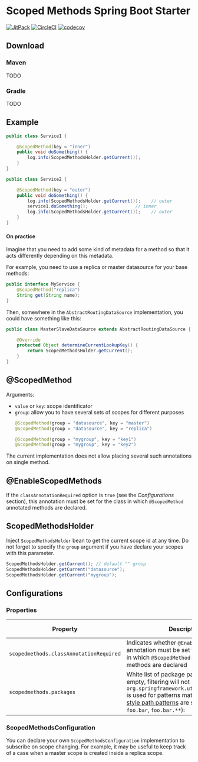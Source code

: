 # Scoped Methods Spring Boot Starter

[![JitPack](https://jitpack.io/v/kshashov/scoped-methods.svg)](https://jitpack.io/#kshashov/scoped-methods)
[![CircleCI](https://circleci.com/gh/kshashov/scoped-methods.svg?style=svg)](https://circleci.com/gh/kshashov/scoped-methods)
[![codecov](https://codecov.io/gh/kshashov/scoped-methods/branch/main/graph/badge.svg?token=QMR9GEVMSN)](https://codecov.io/gh/kshashov/scoped-methods)
## Download
### Maven
TODO
### Gradle
TODO
## Example

```java
public class Service1 {

    @ScopedMethod(key = "inner")
    public void doSomething() {
        log.info(ScopedMethodsHolder.getCurrent());
    }
}

public class Service2 {

    @ScopedMethod(key = "outer")
    public void doSomething() {
        log.info(ScopedMethodsHolder.getCurrent());    // outer
        service1.doSomething();                  // inner
        log.info(ScopedMethodsHolder.getCurrent());    // outer
    }
}
```
#### On practice
Imagine that you need to add some kind of metadata for a method so that it acts differently depending on this metadata.
 
For example, you need to use a replica or master datasource for your base methods:
```java
public interface MyService {
    @ScopedMethod("replica")
    String get(String name);
}
```
Then, somewhere in the `AbstractRoutingDataSource` implementation, you could have something like this:
```java
public class MasterSlaveDataSource extends AbstractRoutingDataSource {

    @Override
    protected Object determineCurrentLookupKey() {
        return ScopedMethodsHolder.getCurrent();
    }
}
```

## @ScopedMethod
Arguments:
* `value` or `key`: scope identificator
* `group`: allow you to have several sets of scopes for different purposes
    ```java
    @ScopedMethod(group = "datasource", key = "master")
    @ScopedMethod(group = "datasource", key = "replica")
    
    @ScopedMethod(group = "mygroup", key = "key1")
    @ScopedMethod(group = "mygroup", key = "key2")
    ```
The current implementation does not allow placing several such annotations on single method.

## @EnableScopedMethods
If the `classAnnotationRequired` option is `true` (see the _Configurations_ section), this annotation must be set for the class in which `@ScopedMethod` annotated methods are declared.

## ScopedMethodsHolder

Inject `ScopedMethodsHolder` bean to get the current scope id at any time. Do not forget to specify the `group` argument if you have declare your scopes with this parameter.
```java
ScopedMethodsHolder.getCurrent(); // default "" group
ScopedMethodsHolder.getCurrent("datasource");
ScopedMethodsHolder.getCurrent("mygroup");
```
## Configurations

### Properties
Property | Description | Default value
--- | ---| --- 
|`scopedmethods.classAnnotationRequired`|Indicates whether `@EnableScopedMethods` annotation must be set for the all classes in which `@ScopedMethod` annotated methods are declared|`false`
|`scopedmethods.packages`|White list of package patterns. If the list is empty, filtering will not be performed. `org.springframework.util.AntPathMatcher` is used for patterns matching, so all [Ant-style path patterns](https://docs.spring.io/spring/docs/current/javadoc-api/org/springframework/util/AntPathMatcher.html) are supported (e.g. `foo.bar`, `foo.bar.**`): |`[]`

### ScopedMethodsConfiguration

You can declare your own `ScopedMethodsConfiguration` implementation to subscribe on scope changing. For example, it may be useful to keep track of a case when a master scope is created inside a replica scope.

